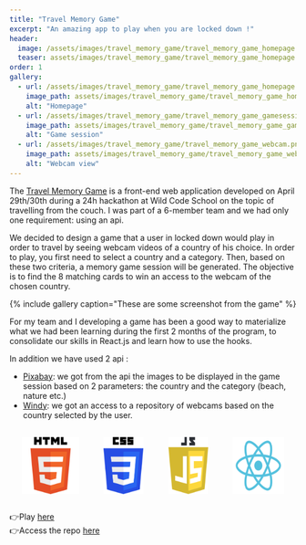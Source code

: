 ```yaml
---
title: "Travel Memory Game"
excerpt: "An amazing app to play when you are locked down !"
header:
  image: /assets/images/travel_memory_game/travel_memory_game_homepage.png
  teaser: assets/images/travel_memory_game/travel_memory_game_homepage.png
order: 1
gallery:
  - url: /assets/images/travel_memory_game/travel_memory_game_homepage.png
    image_path: assets/images/travel_memory_game/travel_memory_game_homepage.png
    alt: "Homepage"
  - url: /assets/images/travel_memory_game/travel_memory_game_gamesession.png
    image_path: assets/images/travel_memory_game/travel_memory_game_gamesession.png
    alt: "Game session"
  - url: /assets/images/travel_memory_game/travel_memory_game_webcam.png
    image_path: assets/images/travel_memory_game/travel_memory_game_webcam.png
    alt: "Webcam view"
---
```


The [Travel Memory Game](https://travelmemorygame.netlify.app/) is a front-end web application developed on April 29th/30th during a 24h hackathon at Wild Code School on the topic of travelling from the couch. I was part of a 6-member team and we had only one requirement: using an api.   

We decided to design a game that a user in locked down would play in order to travel by seeing webcam videos of a country of his choice. In order to play, you first need to select a country and a category. Then, based on these two criteria, a memory game session will be generated. The objective is to find the 8 matching cards to win an access to the webcam of the chosen country. 

{% include gallery caption="These are some screenshot from the game" %}

For my team and I developing a game has been a good way to materialize what we had been learning during the first 2 months of the program, to consolidate our skills in React.js and learn how to use the hooks. 

In addition we have used 2 api :
* [Pixabay](https://pixabay.com/api/): we got from the api the images to be displayed in the game session based on 2 parameters: the country and the category (beach, nature etc.)
* [Windy](https://api.windy.com/webcams/docs): we got an access to a repository of webcams based on the country selected by the user. 

<div style="display:flex; justify-content:space-around; margin:30px 0;">
<img src="/assets/logo/HTML5_Logo.svg"  alt="HTML5 logo" style="width: 100px; height: auto;"/>
<img src="/assets/logo/CSS3_Logo.svg"  alt="CSS3 logo" style="width: 70px; height: auto;"/>
<img src="/assets/logo/JS_Logo.svg"  alt="JavaScript logo" style="width: 70px; height: auto;"/>
<img src="/assets/logo/Reactjs_Logo.svg"  alt="ReactJS logo" style="width: 90px; height: auto; grid-column: 2"/>
</div>

👉Play [here](https://travelmemorygame.netlify.app/) <br/>
👉Access the repo [here](https://github.com/clrko/travel_memory_card)